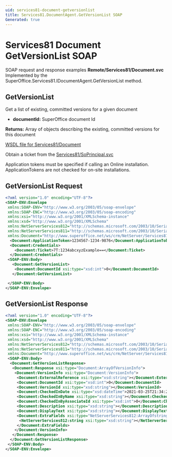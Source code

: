 ```yaml
---
uid: services81-document-getversionlist
title: Services81.DocumentAgent.GetVersionList SOAP
Generated: true
---
```


# Services81 Document GetVersionList SOAP

SOAP request and response examples **Remote/Services81/Document.svc**
Implemented by the <see cref="M:SuperOffice.Services81.IDocumentAgent.GetVersionList">SuperOffice.Services81.IDocumentAgent.GetVersionList</see> method.

## GetVersionList

Get a list of existing, committed  versions for a given document

* **documentId:** SuperOffice document Id

**Returns:** Array of objects describing the existing, committed versions for this document


[WSDL file for Services81/Document](../Services81-Document.md)

Obtain a ticket from the [Services81/SoPrincipal.svc](../SoPrincipal/SoPrincipal.md)

Application tokens must be specified if calling an Online installation. ApplicationTokens are not checked for on-site installations.

## GetVersionList Request

```xml
<?xml version="1.0" encoding="UTF-8"?>
<SOAP-ENV:Envelope
 xmlns:SOAP-ENV="http://www.w3.org/2003/05/soap-envelope"
 xmlns:SOAP-ENC="http://www.w3.org/2003/05/soap-encoding"
 xmlns:xsi="http://www.w3.org/2001/XMLSchema-instance"
 xmlns:xsd="http://www.w3.org/2001/XMLSchema"
 xmlns:NetServerServices812="http://schemas.microsoft.com/2003/10/Serialization/Arrays"
 xmlns:NetServerServices811="http://schemas.microsoft.com/2003/10/Serialization/"
 xmlns:Document="http://www.superoffice.net/ws/crm/NetServer/Services81">
  <Document:ApplicationToken>1234567-1234-9876</Document:ApplicationToken>
  <Document:Credentials>
    <Document:Ticket>7T:1234abcxyzExample==</Document:Ticket>
  </Document:Credentials>
 <SOAP-ENV:Body>
   <Document:GetVersionList>
    <Document:DocumentId xsi:type="xsd:int">0</Document:DocumentId>
   </Document:GetVersionList>

 </SOAP-ENV:Body>
</SOAP-ENV:Envelope>

```


## GetVersionList Response

```xml
<?xml version="1.0" encoding="UTF-8"?>
<SOAP-ENV:Envelope
 xmlns:SOAP-ENV="http://www.w3.org/2003/05/soap-envelope"
 xmlns:SOAP-ENC="http://www.w3.org/2003/05/soap-encoding"
 xmlns:xsi="http://www.w3.org/2001/XMLSchema-instance"
 xmlns:xsd="http://www.w3.org/2001/XMLSchema"
 xmlns:NetServerServices812="http://schemas.microsoft.com/2003/10/Serialization/Arrays"
 xmlns:NetServerServices811="http://schemas.microsoft.com/2003/10/Serialization/"
 xmlns:Document="http://www.superoffice.net/ws/crm/NetServer/Services81">
 <SOAP-ENV:Body>
  <Document:GetVersionListResponse>
   <Document:Response xsi:type="Document:ArrayOfVersionInfo">
    <Document:VersionInfo xsi:type="Document:VersionInfo">
     <Document:ExternalReference xsi:type="xsd:string"></Document:ExternalReference>
     <Document:DocumentId xsi:type="xsd:int">0</Document:DocumentId>
     <Document:VersionId xsi:type="xsd:string"></Document:VersionId>
     <Document:CheckedInDate xsi:type="xsd:dateTime">2021-03-25T21:34:26Z</Document:CheckedInDate>
     <Document:CheckedInByName xsi:type="xsd:string"></Document:CheckedInByName>
     <Document:CheckedInByAssociateId xsi:type="xsd:int">0</Document:CheckedInByAssociateId>
     <Document:Description xsi:type="xsd:string"></Document:Description>
     <Document:DisplayText xsi:type="xsd:string"></Document:DisplayText>
     <Document:ExtraFields xsi:type="NetServerServices812:ArrayOfstring">
      <NetServerServices812:string xsi:type="xsd:string"></NetServerServices812:string>
     </Document:ExtraFields>
    </Document:VersionInfo>
   </Document:Response>
  </Document:GetVersionListResponse>
 </SOAP-ENV:Body>
</SOAP-ENV:Envelope>

```

